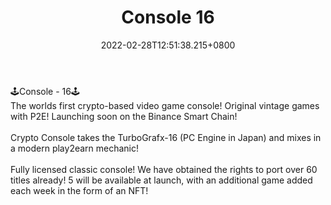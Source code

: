 ﻿---
title: "Console 16"
description: "P2E Ecosystem featuring TurboGrapfx-16 games!"
lead: "P2E Ecosystem featuring TurboGrapfx-16 games!"
date: 2022-02-28T12:51:38.215+0800
lastmod: 2022-02-28T12:51:38.215+0800
draft: false
featuredImage: ["100_console-16.png"]
score: "0"
status: "Presale"
blockchain: ["Binance"]
nft_support: "Yes"
free_to_play: "Crypto"
play_to_earn: ["NFT","Crypto"]
website: "https://www.console16.com/?utm_source=PlayToEarn.net&utm_medium=organic&utm_campaign=gamepage"
twitter: "https://twitter.com/cryptoconsole16"
discord: 
telegram: "https://t.me/Console16"
github: 
youtube: 
twitch: 
facebook: 
instagram: 
reddit: 
medium: 
steam: 
gitbook: 
googleplay: 
appstore: 

  
    
categories: ["games"]
games: ["Action","Adventure","Arcade"]
toc: false
pinned: false
weight: 
---
🕹️Console - 16🕹️<br> The worlds first crypto-based video game console! Original vintage games with P2E! Launching soon on the Binance Smart Chain! <br> <br> Crypto Console takes the TurboGrafx-16 (PC Engine in Japan) and mixes in a modern play2earn mechanic! <br> ​<br> Fully licensed classic console! We have obtained the rights to port over 60 titles already! 5 will be available at launch, with an additional game added each week in the form of an NFT!